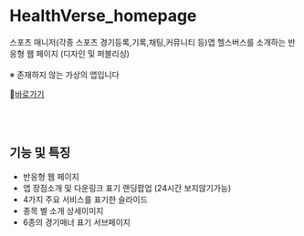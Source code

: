 # HealthVerse_homepage
스포츠 매니저(각종 스포츠 경기등록,기록,채팅,커뮤니티 등)앱 헬스버스를 소개하는 반응형 웹 페이지 (디자인 및 퍼블리싱) <br><br>
※ 존재하지 않는 가상의 앱입니다<br>


📌[바로가기](https://fold6.github.io/HealthVerse/)

<br>
<br>

## 기능 및 특징
- 반응형 웹 페이지
- 앱 장점소개 및 다운링크 표기 랜딩팝업 (24시간 보지않기가능)
- 4가지 주요 서비스를 표기한 슬라이드
- 종목 별 소개 상세이미지
- 6종의 경기매너 표기 서브페이지
